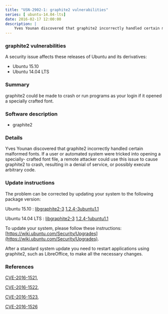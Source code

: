 ```yaml
---
title: "USN-2902-1: graphite2 vulnerabilities"
series: [ ubuntu-14.04-lts]
date: 2016-02-17 12:00:00
description: |
    Yves Younan discovered that graphite2 incorrectly handled certain malformed fonts. If a user or automated system were tricked into opening a specially- crafted font file, a remote attacker could use this issue to cause graphite2 to crash, resulting in a denial of service, or possibly execute arbitrary code. 
--- 
```

 
### graphite2 vulnerabilities

A security issue affects these releases of Ubuntu and its derivatives:

* Ubuntu 15.10
* Ubuntu 14.04 LTS

### Summary

graphite2 could be made to crash or run programs as your login if it opened a specially crafted font.

### Software description

* graphite2 

### Details

Yves Younan discovered that graphite2 incorrectly handled certain malformed fonts. If a user or automated system were tricked into opening a specially- crafted font file, a remote attacker could use this issue to cause graphite2 to crash, resulting in a denial of service, or possibly execute arbitrary code. 

### Update instructions

The problem can be corrected by updating your system to the following package version:

Ubuntu 15.10
 : [libgraphite2-3](https://launchpad.net/ubuntu/+source/graphite2) <span> [1.2.4-3ubuntu1.1](https://launchpad.net/ubuntu/+source/graphite2/1.2.4-3ubuntu1.1) </span> 

Ubuntu 14.04 LTS
 : [libgraphite2-3](https://launchpad.net/ubuntu/+source/graphite2) <span> [1.2.4-1ubuntu1.1](https://launchpad.net/ubuntu/+source/graphite2/1.2.4-1ubuntu1.1) </span> 

To update your system, please follow these instructions: [https://wiki.ubuntu.com/Security/Upgrades](https://wiki.ubuntu.com/Security/Upgrades).

After a standard system update you need to restart applications using graphite2, such as LibreOffice, to make all the necessary changes. 

### References

 [CVE-2016-1521](http://people.ubuntu.com/~ubuntu-security/cve/CVE-2016-1521), 

 [CVE-2016-1522](http://people.ubuntu.com/~ubuntu-security/cve/CVE-2016-1522), 

 [CVE-2016-1523](http://people.ubuntu.com/~ubuntu-security/cve/CVE-2016-1523), 

 [CVE-2016-1526](http://people.ubuntu.com/~ubuntu-security/cve/CVE-2016-1526)
 

